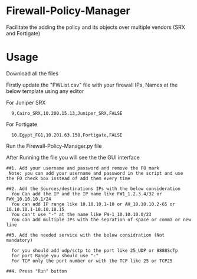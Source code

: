 # Firewall-Policy-Manager
Facilitate the adding the policy and its objects over multiple vendors (SRX and Fortigate) 


# Usage
 
 Download all the files
 
 Firstly update the "FWList.csv" file with your firewall IPs, Names at the below template using any editor
 
   For Juniper SRX
 
      9,Cairo_SRX,10.200.15.13,Juniper_SRX,FALSE
 
   For Fortigate
 
      10,Egypt_FG1,10.201.63.158,Fortigate,FALSE


Run the Firewall-Policy-Manager.py file


After Running the file you will see the the GUI interface

    ##1. Add your username and password and remove the FO mark
     Note: you can add your username and password in the script and use the FO check box instead of add them every time
  
    ##2. Add the Sources/destinations IPs with the below consideration
      You Can add the IP and the IP name like FW1_1.2.3.4/32 or FWX_10.10.10.1/24
      You can add IP range like 10.10.10.1-10 or AH_10.10.10.2-65 or 10.10.10.1-10.10.10.15
      You can't use "-" at the name like FW-1_10.10.10.0/23
      You can add multiple IPs with the sepration of space or comma or new line
     
    ##3. Add the needed service with the below considration (Not mandatory)
     
      for you should add udp/sctp to the port like 25_UDP or 8888ScTp
      for port Range you should use "-"
      For TCP only the port number or with the TCP like 25 or TCP25

    ##4. Press "Run" button
